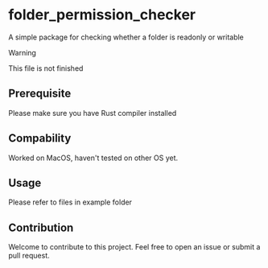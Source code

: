 # folder_permission_checker

A simple package for checking whether a folder is readonly or writable

> [!WARNING]
> This file is not finished

## Prerequisite

Please make sure you have Rust compiler installed

## Compability

Worked on MacOS, haven't tested on other OS yet.

## Usage
Please refer to files in example folder

## Contribution
Welcome to contribute to this project. Feel free to open an issue or submit a pull request.